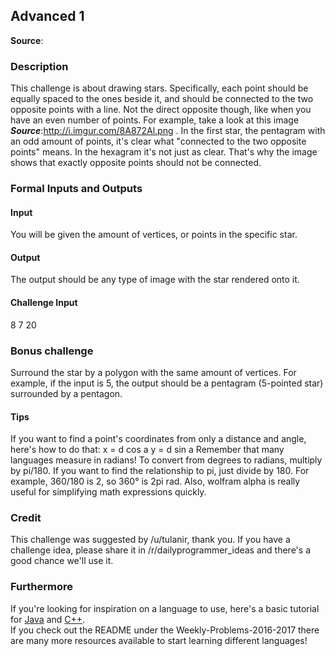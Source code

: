 ## Advanced 1
__Source__:

### Description

This challenge is about drawing stars.
Specifically, each point should be equally spaced to the ones beside it, and should be connected to the two opposite points with a line.
Not the direct opposite though, like when you have an even number of points.
For example, take a look at this image __*Source*__:http://i.imgur.com/8A872Al.png . In the first star, the pentagram with an odd amount of points, it's clear what "connected to the two opposite points" means.
In the hexagram it's not just as clear. That's why the image shows that exactly opposite points should not be connected.


### Formal Inputs and Outputs

#### Input

You will be given the amount of vertices, or points in the specific star.

#### Output

The output should be any type of image with the star rendered onto it.


#### Challenge Input

8
7
20

### Bonus challenge

Surround the star by a polygon with the same amount of vertices. For example, if the input is 5, the output should be a pentagram (5-pointed star) surrounded by a pentagon.

#### Tips

If you want to find a point's coordinates from only a distance and angle, here's how to do that:
x = d cos a
y = d sin a
Remember that many languages measure in radians! To convert from degrees to radians, multiply by pi/180. If you want to find the relationship to pi, just divide by 180.
For example, 360/180 is 2, so 360° is 2pi rad.
Also, wolfram alpha is really useful for simplifying math expressions quickly.

### Credit

This challenge was suggested by /u/tulanir, thank you. If you have a challenge idea, please share it in /r/dailyprogrammer_ideas and there's a good chance we'll use it.

### Furthermore
If you're looking for inspiration on a language to use, here's a basic tutorial for [Java](http://www.codeproject.com/Articles/2853/Java-Basics-Input-and-Output) and
[C++](http://www.cplusplus.com/doc/tutorial/basic_io/).<br>
If you check out the README under the Weekly-Problems-2016-2017 there are many more resources available to start
learning different languages!
